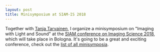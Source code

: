 ```yaml
---
layout: post
title: Minisymposium at SIAM-IS 2018
---
```

Together with [Tanja Tarvainen](http://venda.uef.fi/inverse/FrontPage/People/Tanja%20Tarvainen), I organize a minisymposium on "Imaging with Light and Sound" at the [SIAM conference on Imaging Science 2018](https://www.siam-is18.dm.unibo.it/), which will take place in Bologna. It's going to be a great and exciting conference, check out the [list of all minisymposia](https://www.siam-is18.dm.unibo.it/minisymposia).
